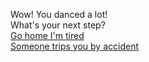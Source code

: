 Wow! You danced a lot!  
What's your next step?  
[Go home I'm tired](home.md)  
[Someone trips you by accident](get)